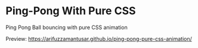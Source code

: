 # Ping-Pong  With Pure CSS
Ping Pong Ball bouncing with pure CSS animation

Preview: https://arifuzzamantusar.github.io/ping-pong-pure-css-animation/